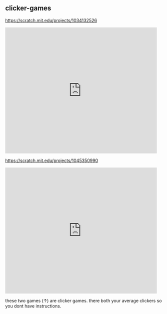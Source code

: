 ## clicker-games

https://scratch.mit.edu/projects/1034132526
<iframe src="https://scratch.mit.edu/projects/1034132526/embed" allowtransparency="true" width="485" height="402" frameborder="0" scrolling="no" allowfullscreen></iframe>


https://scratch.mit.edu/projects/1045350990
<iframe src="https://scratch.mit.edu/projects/1045350990/embed" allowtransparency="true" width="485" height="402"
  frameborder="0" scrolling="no" allowfullscreen></iframe>










these two games (↑) are clicker games. there both your average clickers so you dont have instructions.
